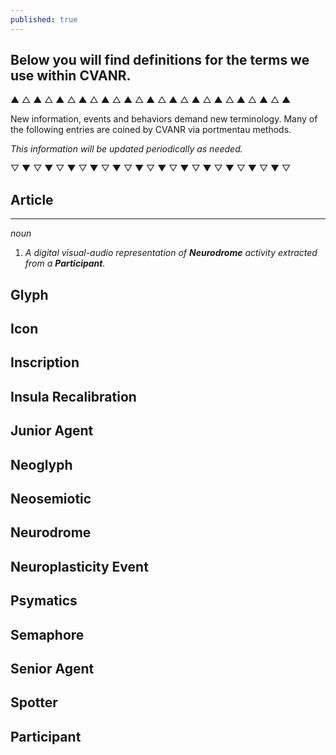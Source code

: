 ```yaml
---
published: true
---
```

## Below you will find definitions for the terms we use within CVANR.
▲ △ ▲ △ ▲ △ ▲ △ ▲ △ ▲ △ ▲ △ ▲ △ ▲ △ ▲ △ ▲ △ ▲ △ ▲

New information, events and behaviors demand new terminology. Many of the following entries are coined by CVANR via portmentau methods.

_This information will be updated periodically as needed._

▽ ▼ ▽ ▼ ▽ ▼ ▽ ▼ ▽ ▼ ▽ ▼ ▽ ▼ ▽ ▼ ▽ ▼ ▽ ▼ ▽ ▼ ▽ ▼ ▽


## **Article**
---------------
_noun_
1. _A digital visual-audio representation of **Neurodrome** activity extracted from a **Participant**._

**Glyph**
---------------

**Icon**
---------------

**Inscription**
---------------

**Insula Recalibration**
---------------

**Junior Agent**
---------------

**Neoglyph**
---------------

**Neosemiotic**
---------------

**Neurodrome**
---------------

**Neuroplasticity Event**
---------------

**Psymatics**
---------------

**Semaphore**
---------------

**Senior Agent**
---------------

**Spotter**
---------------

**Participant**
---------------

